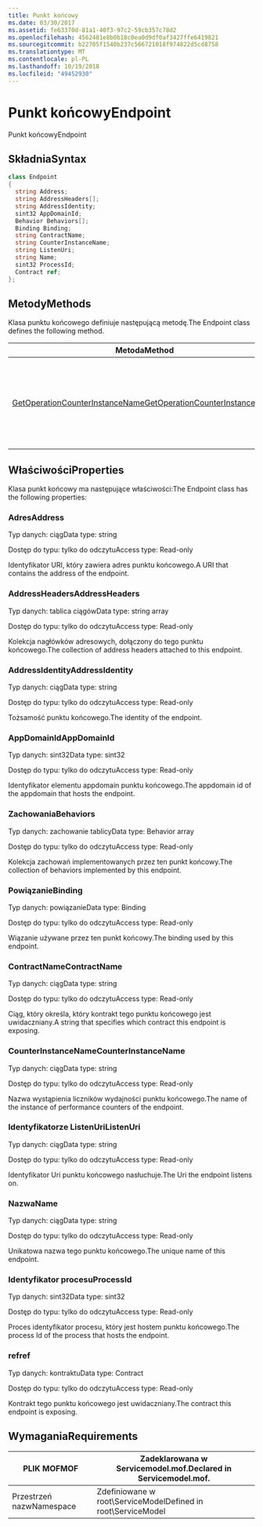 ```yaml
---
title: Punkt końcowy
ms.date: 03/30/2017
ms.assetid: fe63370d-81a1-40f3-97c2-59cb357c78d2
ms.openlocfilehash: 4562481e8b0b18c0ea0d9df0af3427ffe6419821
ms.sourcegitcommit: b22705f1540b237c566721018f974822d5cd8758
ms.translationtype: MT
ms.contentlocale: pl-PL
ms.lasthandoff: 10/19/2018
ms.locfileid: "49452930"
---
```

# <a name="endpoint"></a><span data-ttu-id="38f4b-102">Punkt końcowy</span><span class="sxs-lookup"><span data-stu-id="38f4b-102">Endpoint</span></span>
<span data-ttu-id="38f4b-103">Punkt końcowy</span><span class="sxs-lookup"><span data-stu-id="38f4b-103">Endpoint</span></span>  
  
## <a name="syntax"></a><span data-ttu-id="38f4b-104">Składnia</span><span class="sxs-lookup"><span data-stu-id="38f4b-104">Syntax</span></span>  
  
```csharp
class Endpoint  
{  
  string Address;  
  string AddressHeaders[];  
  string AddressIdentity;  
  sint32 AppDomainId;  
  Behavior Behaviors[];  
  Binding Binding;  
  string ContractName;  
  string CounterInstanceName;  
  string ListenUri;  
  string Name;  
  sint32 ProcessId;  
  Contract ref;  
};  
```  
  
## <a name="methods"></a><span data-ttu-id="38f4b-105">Metody</span><span class="sxs-lookup"><span data-stu-id="38f4b-105">Methods</span></span>  
 <span data-ttu-id="38f4b-106">Klasa punktu końcowego definiuje następującą metodę.</span><span class="sxs-lookup"><span data-stu-id="38f4b-106">The Endpoint class defines the following method.</span></span>  
  
|<span data-ttu-id="38f4b-107">Metoda</span><span class="sxs-lookup"><span data-stu-id="38f4b-107">Method</span></span>|<span data-ttu-id="38f4b-108">Opis</span><span class="sxs-lookup"><span data-stu-id="38f4b-108">Description</span></span>|  
|------------|-----------------|  
|[<span data-ttu-id="38f4b-109">GetOperationCounterInstanceName</span><span class="sxs-lookup"><span data-stu-id="38f4b-109">GetOperationCounterInstanceName</span></span>](../../../../../docs/framework/wcf/diagnostics/wmi/getoperationcounterinstancename.md)|<span data-ttu-id="38f4b-110">Pobiera nazwę wystąpienia licznika wydajności operacji</span><span class="sxs-lookup"><span data-stu-id="38f4b-110">Retrieves the operation performance counter instance name</span></span>|  
  
## <a name="properties"></a><span data-ttu-id="38f4b-111">Właściwości</span><span class="sxs-lookup"><span data-stu-id="38f4b-111">Properties</span></span>  
 <span data-ttu-id="38f4b-112">Klasa punkt końcowy ma następujące właściwości:</span><span class="sxs-lookup"><span data-stu-id="38f4b-112">The Endpoint class has the following properties:</span></span>  
  
### <a name="address"></a><span data-ttu-id="38f4b-113">Adres</span><span class="sxs-lookup"><span data-stu-id="38f4b-113">Address</span></span>  
 <span data-ttu-id="38f4b-114">Typ danych: ciąg</span><span class="sxs-lookup"><span data-stu-id="38f4b-114">Data type: string</span></span>  
  
 <span data-ttu-id="38f4b-115">Dostęp do typu: tylko do odczytu</span><span class="sxs-lookup"><span data-stu-id="38f4b-115">Access type: Read-only</span></span>  
  
 <span data-ttu-id="38f4b-116">Identyfikator URI, który zawiera adres punktu końcowego.</span><span class="sxs-lookup"><span data-stu-id="38f4b-116">A URI that contains the address of the endpoint.</span></span>  
  
### <a name="addressheaders"></a><span data-ttu-id="38f4b-117">AddressHeaders</span><span class="sxs-lookup"><span data-stu-id="38f4b-117">AddressHeaders</span></span>  
 <span data-ttu-id="38f4b-118">Typ danych: tablica ciągów</span><span class="sxs-lookup"><span data-stu-id="38f4b-118">Data type: string array</span></span>  
  
 <span data-ttu-id="38f4b-119">Dostęp do typu: tylko do odczytu</span><span class="sxs-lookup"><span data-stu-id="38f4b-119">Access type: Read-only</span></span>  
  
 <span data-ttu-id="38f4b-120">Kolekcja nagłówków adresowych, dołączony do tego punktu końcowego.</span><span class="sxs-lookup"><span data-stu-id="38f4b-120">The collection of address headers attached to this endpoint.</span></span>  
  
### <a name="addressidentity"></a><span data-ttu-id="38f4b-121">AddressIdentity</span><span class="sxs-lookup"><span data-stu-id="38f4b-121">AddressIdentity</span></span>  
 <span data-ttu-id="38f4b-122">Typ danych: ciąg</span><span class="sxs-lookup"><span data-stu-id="38f4b-122">Data type: string</span></span>  
  
 <span data-ttu-id="38f4b-123">Dostęp do typu: tylko do odczytu</span><span class="sxs-lookup"><span data-stu-id="38f4b-123">Access type: Read-only</span></span>  
  
 <span data-ttu-id="38f4b-124">Tożsamość punktu końcowego.</span><span class="sxs-lookup"><span data-stu-id="38f4b-124">The identity of the endpoint.</span></span>  
  
### <a name="appdomainid"></a><span data-ttu-id="38f4b-125">AppDomainId</span><span class="sxs-lookup"><span data-stu-id="38f4b-125">AppDomainId</span></span>  
 <span data-ttu-id="38f4b-126">Typ danych: sint32</span><span class="sxs-lookup"><span data-stu-id="38f4b-126">Data type: sint32</span></span>  
  
 <span data-ttu-id="38f4b-127">Dostęp do typu: tylko do odczytu</span><span class="sxs-lookup"><span data-stu-id="38f4b-127">Access type: Read-only</span></span>  
  
 <span data-ttu-id="38f4b-128">Identyfikator elementu appdomain punktu końcowego.</span><span class="sxs-lookup"><span data-stu-id="38f4b-128">The appdomain id of the appdomain that hosts the endpoint.</span></span>  
  
### <a name="behaviors"></a><span data-ttu-id="38f4b-129">Zachowania</span><span class="sxs-lookup"><span data-stu-id="38f4b-129">Behaviors</span></span>  
 <span data-ttu-id="38f4b-130">Typ danych: zachowanie tablicy</span><span class="sxs-lookup"><span data-stu-id="38f4b-130">Data type: Behavior array</span></span>  
  
 <span data-ttu-id="38f4b-131">Dostęp do typu: tylko do odczytu</span><span class="sxs-lookup"><span data-stu-id="38f4b-131">Access type: Read-only</span></span>  
  
 <span data-ttu-id="38f4b-132">Kolekcja zachowań implementowanych przez ten punkt końcowy.</span><span class="sxs-lookup"><span data-stu-id="38f4b-132">The collection of behaviors implemented by this endpoint.</span></span>  
  
### <a name="binding"></a><span data-ttu-id="38f4b-133">Powiązanie</span><span class="sxs-lookup"><span data-stu-id="38f4b-133">Binding</span></span>  
 <span data-ttu-id="38f4b-134">Typ danych: powiązanie</span><span class="sxs-lookup"><span data-stu-id="38f4b-134">Data type: Binding</span></span>  
  
 <span data-ttu-id="38f4b-135">Dostęp do typu: tylko do odczytu</span><span class="sxs-lookup"><span data-stu-id="38f4b-135">Access type: Read-only</span></span>  
  
 <span data-ttu-id="38f4b-136">Wiązanie używane przez ten punkt końcowy.</span><span class="sxs-lookup"><span data-stu-id="38f4b-136">The binding used by this endpoint.</span></span>  
  
### <a name="contractname"></a><span data-ttu-id="38f4b-137">ContractName</span><span class="sxs-lookup"><span data-stu-id="38f4b-137">ContractName</span></span>  
 <span data-ttu-id="38f4b-138">Typ danych: ciąg</span><span class="sxs-lookup"><span data-stu-id="38f4b-138">Data type: string</span></span>  
  
 <span data-ttu-id="38f4b-139">Dostęp do typu: tylko do odczytu</span><span class="sxs-lookup"><span data-stu-id="38f4b-139">Access type: Read-only</span></span>  
  
 <span data-ttu-id="38f4b-140">Ciąg, który określa, który kontrakt tego punktu końcowego jest uwidaczniany.</span><span class="sxs-lookup"><span data-stu-id="38f4b-140">A string that specifies which contract this endpoint is exposing.</span></span>  
  
### <a name="counterinstancename"></a><span data-ttu-id="38f4b-141">CounterInstanceName</span><span class="sxs-lookup"><span data-stu-id="38f4b-141">CounterInstanceName</span></span>  
 <span data-ttu-id="38f4b-142">Typ danych: ciąg</span><span class="sxs-lookup"><span data-stu-id="38f4b-142">Data type: string</span></span>  
  
 <span data-ttu-id="38f4b-143">Dostęp do typu: tylko do odczytu</span><span class="sxs-lookup"><span data-stu-id="38f4b-143">Access type: Read-only</span></span>  
  
 <span data-ttu-id="38f4b-144">Nazwa wystąpienia liczników wydajności punktu końcowego.</span><span class="sxs-lookup"><span data-stu-id="38f4b-144">The name of the instance of performance counters of the endpoint.</span></span>  
  
### <a name="listenuri"></a><span data-ttu-id="38f4b-145">Identyfikatorze ListenUri</span><span class="sxs-lookup"><span data-stu-id="38f4b-145">ListenUri</span></span>  
 <span data-ttu-id="38f4b-146">Typ danych: ciąg</span><span class="sxs-lookup"><span data-stu-id="38f4b-146">Data type: string</span></span>  
  
 <span data-ttu-id="38f4b-147">Dostęp do typu: tylko do odczytu</span><span class="sxs-lookup"><span data-stu-id="38f4b-147">Access type: Read-only</span></span>  
  
 <span data-ttu-id="38f4b-148">Identyfikator Uri punktu końcowego nasłuchuje.</span><span class="sxs-lookup"><span data-stu-id="38f4b-148">The Uri the endpoint listens on.</span></span>  
  
### <a name="name"></a><span data-ttu-id="38f4b-149">Nazwa</span><span class="sxs-lookup"><span data-stu-id="38f4b-149">Name</span></span>  
 <span data-ttu-id="38f4b-150">Typ danych: ciąg</span><span class="sxs-lookup"><span data-stu-id="38f4b-150">Data type: string</span></span>  
  
 <span data-ttu-id="38f4b-151">Dostęp do typu: tylko do odczytu</span><span class="sxs-lookup"><span data-stu-id="38f4b-151">Access type: Read-only</span></span>  
  
 <span data-ttu-id="38f4b-152">Unikatowa nazwa tego punktu końcowego.</span><span class="sxs-lookup"><span data-stu-id="38f4b-152">The unique name of this endpoint.</span></span>  
  
### <a name="processid"></a><span data-ttu-id="38f4b-153">Identyfikator procesu</span><span class="sxs-lookup"><span data-stu-id="38f4b-153">ProcessId</span></span>  
 <span data-ttu-id="38f4b-154">Typ danych: sint32</span><span class="sxs-lookup"><span data-stu-id="38f4b-154">Data type: sint32</span></span>  
  
 <span data-ttu-id="38f4b-155">Dostęp do typu: tylko do odczytu</span><span class="sxs-lookup"><span data-stu-id="38f4b-155">Access type: Read-only</span></span>  
  
 <span data-ttu-id="38f4b-156">Proces identyfikator procesu, który jest hostem punktu końcowego.</span><span class="sxs-lookup"><span data-stu-id="38f4b-156">The process Id of the process that hosts the endpoint.</span></span>  
  
### <a name="ref"></a><span data-ttu-id="38f4b-157">ref</span><span class="sxs-lookup"><span data-stu-id="38f4b-157">ref</span></span>  
 <span data-ttu-id="38f4b-158">Typ danych: kontraktu</span><span class="sxs-lookup"><span data-stu-id="38f4b-158">Data type: Contract</span></span>  
  
 <span data-ttu-id="38f4b-159">Dostęp do typu: tylko do odczytu</span><span class="sxs-lookup"><span data-stu-id="38f4b-159">Access type: Read-only</span></span>  
  
 <span data-ttu-id="38f4b-160">Kontrakt tego punktu końcowego jest uwidaczniany.</span><span class="sxs-lookup"><span data-stu-id="38f4b-160">The contract this endpoint is exposing.</span></span>  
  
## <a name="requirements"></a><span data-ttu-id="38f4b-161">Wymagania</span><span class="sxs-lookup"><span data-stu-id="38f4b-161">Requirements</span></span>  
  
|<span data-ttu-id="38f4b-162">PLIK MOF</span><span class="sxs-lookup"><span data-stu-id="38f4b-162">MOF</span></span>|<span data-ttu-id="38f4b-163">Zadeklarowana w Servicemodel.mof.</span><span class="sxs-lookup"><span data-stu-id="38f4b-163">Declared in Servicemodel.mof.</span></span>|  
|---------|-----------------------------------|  
|<span data-ttu-id="38f4b-164">Przestrzeń nazw</span><span class="sxs-lookup"><span data-stu-id="38f4b-164">Namespace</span></span>|<span data-ttu-id="38f4b-165">Zdefiniowane w root\ServiceModel</span><span class="sxs-lookup"><span data-stu-id="38f4b-165">Defined in root\ServiceModel</span></span>|
